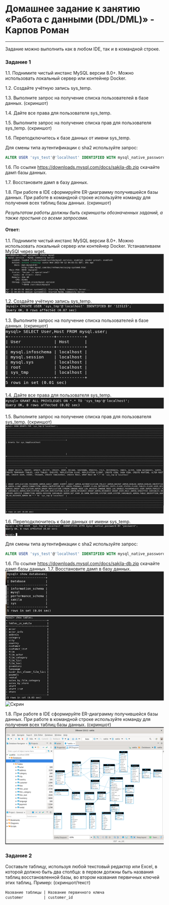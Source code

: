 # Домашнее задание к занятию «Работа с данными (DDL/DML)» - Карпов Роман

---

Задание можно выполнить как в любом IDE, так и в командной строке.

### Задание 1
1.1. Поднимите чистый инстанс MySQL версии 8.0+. Можно использовать локальный сервер или контейнер Docker.

1.2. Создайте учётную запись sys_temp. 

1.3. Выполните запрос на получение списка пользователей в базе данных. (скриншот)

1.4. Дайте все права для пользователя sys_temp. 

1.5. Выполните запрос на получение списка прав для пользователя sys_temp. (скриншот)

1.6. Переподключитесь к базе данных от имени sys_temp.

Для смены типа аутентификации с sha2 используйте запрос: 
```sql
ALTER USER 'sys_test'@'localhost' IDENTIFIED WITH mysql_native_password BY 'password';
```
1.6. По ссылке https://downloads.mysql.com/docs/sakila-db.zip скачайте дамп базы данных.

1.7. Восстановите дамп в базу данных.

1.8. При работе в IDE сформируйте ER-диаграмму получившейся базы данных. При работе в командной строке используйте команду для получения всех таблиц базы данных. (скриншот)

*Результатом работы должны быть скриншоты обозначенных заданий, а также простыня со всеми запросами.*

#### Ответ:  

1.1. Поднимите чистый инстанс MySQL версии 8.0+. Можно использовать локальный сервер или контейнер Docker.
Устанавливаем MySQl через wget.  
![Скрин](https://github.com/Karhq/12.2_hw_DDL-DML/blob/main/num1.png)   
  
1.2. Создайте учётную запись sys_temp.   
![Скрин](https://github.com/Karhq/12.2_hw_DDL-DML/blob/main/num2.png)   

1.3. Выполните запрос на получение списка пользователей в базе данных. (скриншот)
![Скрин](https://github.com/Karhq/12.2_hw_DDL-DML/blob/main/num3.png)   
  
1.4. Дайте все права для пользователя sys_temp. 
![Скрин](https://github.com/Karhq/12.2_hw_DDL-DML/blob/main/num4.png)   
  
1.5. Выполните запрос на получение списка прав для пользователя sys_temp. (скриншот)
![Скрин](https://github.com/Karhq/12.2_hw_DDL-DML/blob/main/num5.png)   
  
1.6. Переподключитесь к базе данных от имени sys_temp.
![Скрин](https://github.com/Karhq/12.2_hw_DDL-DML/blob/main/num6.png)   

Для смены типа аутентификации с sha2 используйте запрос: 
```sql
ALTER USER 'sys_test'@'localhost' IDENTIFIED WITH mysql_native_password BY 'password';
```
1.6. По ссылке https://downloads.mysql.com/docs/sakila-db.zip скачайте дамп базы данных.
1.7. Восстановите дамп в базу данных.
![Скрин](https://github.com/Karhq/12.2_hw_DDL-DML/blob/main/num7.1.png)   
![Скрин](https://github.com/Karhq/12.2_hw_DDL-DML/blob/main/num7.2.png)   
![Скрин](https://github.com/Karhq/12.2_hw_DDL-DML/blob/main/num7.3.png)   
  
1.8. При работе в IDE сформируйте ER-диаграмму получившейся базы данных. При работе в командной строке используйте команду для получения всех таблиц базы данных. (скриншот)
![Скрин](https://github.com/Karhq/12.2_hw_DDL-DML/blob/main/num8.png)   



### Задание 2
Составьте таблицу, используя любой текстовый редактор или Excel, в которой должно быть два столбца: в первом должны быть названия таблиц восстановленной базы, во втором названия первичных ключей этих таблиц. Пример: (скриншот/текст)
```
Название таблицы | Название первичного ключа
customer         | customer_id
```

